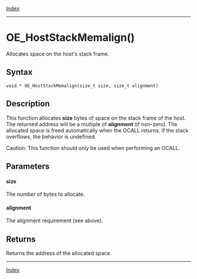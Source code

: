 [Index](index.md)

---
# OE_HostStackMemalign()

Allocates space on the host's stack frame.

## Syntax

    void * OE_HostStackMemalign(size_t size, size_t alignment)
## Description 

This function allocates **size** bytes of space on the stack frame of the host. The returned address will be a multiple of **alignment** (if non-zero). The allocated space is freed automatically when the OCALL returns. If the stack overflows, the behavior is undefined.

Caution: This function should only be used when performing an OCALL.



## Parameters

#### size

The number of bytes to allocate.

#### alignment

The alignment requirement (see above).

## Returns

Returns the address of the allocated space.

---
[Index](index.md)

